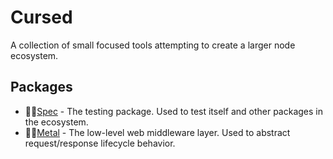 # Cursed

A collection of small focused tools attempting to create a larger node
ecosystem.

## Packages

* 🔮✅[Spec](./spec) - The testing package. Used to test itself and other packages
  in the ecosystem.
* 🔮🎸[Metal](./metal) - The low-level web middleware layer. Used to abstract
  request/response lifecycle behavior.

